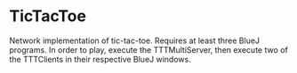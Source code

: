 # TicTacToe
Network implementation of tic-tac-toe. Requires at least three BlueJ programs. In order to play, execute the TTTMultiServer, then execute two of the TTTClients in their respective BlueJ windows. 

